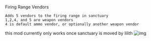 Firing Range Vendors

	Adds 5 vendors to the firing range in sanctuary
	1,2,4, and 5 are weapon vendors
	4 is default ammo vendor, or optionally another weapon vendor

this mod currently only works once sanctuary is moved by lilith
![img](https://i.imgur.com/uasK7eh.jpg)